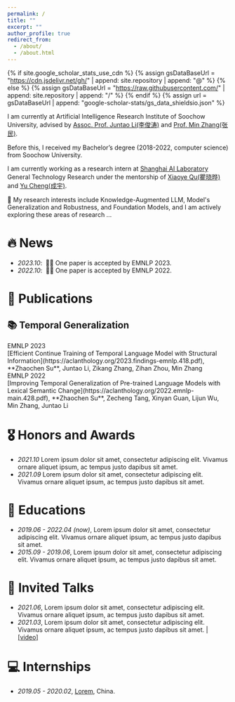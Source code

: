 ```yaml
---
permalink: /
title: ""
excerpt: ""
author_profile: true
redirect_from: 
  - /about/
  - /about.html
---
```


{% if site.google_scholar_stats_use_cdn %}
{% assign gsDataBaseUrl = "https://cdn.jsdelivr.net/gh/" | append: site.repository | append: "@" %}
{% else %}
{% assign gsDataBaseUrl = "https://raw.githubusercontent.com/" | append: site.repository | append: "/" %}
{% endif %}
{% assign url = gsDataBaseUrl | append: "google-scholar-stats/gs_data_shieldsio.json" %}

<span class='anchor' id='about-me'></span>

I am currently at Artificial Intelligence Research Institute of Soochow University, advised by [Assoc. Prof. Juntao Li(李俊涛)](https://lijuntaopku.github.io/) and [Prof. Min Zhang(张民)](https://scholar.google.com/citations?hl=zh-CN&user=CncXH-YAAAAJ).

Before this, I received my Bachelor’s degree (2018-2022, computer science) from Soochow University.

I am currently working as a research intern at [Shanghai AI Laboratory](https://www.shlab.org.cn/) General Technology Research under the mentorship of [Xiaoye Qu(瞿晓晔)](https://scholar.google.com/citations?user=rT3hqdcAAAAJ&hl=zh-CN) and [Yu Cheng(成宇)](https://scholar.google.com/citations?user=ORPxbV4AAAAJ&hl=zh-CN).


🤔 My research interests include Knowledge-Augmented LLM, Model's Generalization and Robustness, and Foundation Models, and I am actively exploring these areas of research …




# 🔥 News
- *2023.10*: &nbsp;🎉🎉 One paper is accepted by EMNLP 2023.
- *2022.10*: &nbsp;🎉🎉 One paper is accepted by EMNLP 2022.

# 📝 Publications 
## 📚 Temporal Generalization
<div class='paper-box'><div class='paper-box-image'><div><div class="badge">EMNLP 2023</div>
[Efficient Continue Training of Temporal Language Model with Structural Information](https://aclanthology.org/2023.findings-emnlp.418.pdf), **Zhaochen Su**, Juntao Li, Zikang Zhang, Zihan Zhou, Min Zhang

<div class='paper-box'><div class='paper-box-image'><div><div class="badge">EMNLP 2022</div>
[Improving Temporal Generalization of Pre-trained Language Models with Lexical Semantic Change](https://aclanthology.org/2022.emnlp-main.428.pdf), **Zhaochen Su**, Zecheng Tang, Xinyan Guan, Lijun Wu, Min Zhang, Juntao Li

# 🎖 Honors and Awards
- *2021.10* Lorem ipsum dolor sit amet, consectetur adipiscing elit. Vivamus ornare aliquet ipsum, ac tempus justo dapibus sit amet. 
- *2021.09* Lorem ipsum dolor sit amet, consectetur adipiscing elit. Vivamus ornare aliquet ipsum, ac tempus justo dapibus sit amet. 

# 📖 Educations
- *2019.06 - 2022.04 (now)*, Lorem ipsum dolor sit amet, consectetur adipiscing elit. Vivamus ornare aliquet ipsum, ac tempus justo dapibus sit amet. 
- *2015.09 - 2019.06*, Lorem ipsum dolor sit amet, consectetur adipiscing elit. Vivamus ornare aliquet ipsum, ac tempus justo dapibus sit amet. 

# 💬 Invited Talks
- *2021.06*, Lorem ipsum dolor sit amet, consectetur adipiscing elit. Vivamus ornare aliquet ipsum, ac tempus justo dapibus sit amet. 
- *2021.03*, Lorem ipsum dolor sit amet, consectetur adipiscing elit. Vivamus ornare aliquet ipsum, ac tempus justo dapibus sit amet.  \| [\[video\]](https://github.com/)

# 💻 Internships
- *2019.05 - 2020.02*, [Lorem](https://github.com/), China.
